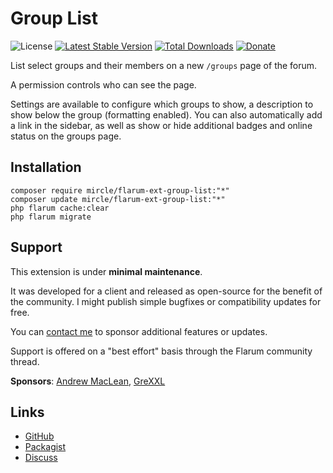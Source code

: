 # Group List

![License](https://img.shields.io/badge/license-MIT-blue.svg) [![Latest Stable Version](https://img.shields.io/packagist/v/mircle/flarum-ext-group-list.svg)](https://packagist.org/packages/mircle/flarum-ext-group-list) [![Total Downloads](https://img.shields.io/packagist/dt/mircle/flarum-ext-group-list.svg)](https://packagist.org/packages/mircle/flarum-ext-group-list) [![Donate](https://img.shields.io/badge/paypal-donate-yellow.svg)](https://www.paypal.me/mircle)

List select groups and their members on a new `/groups` page of the forum.

A permission controls who can see the page.

Settings are available to configure which groups to show, a description to show below the group (formatting enabled).
You can also automatically add a link in the sidebar, as well as show or hide additional badges and online status on the groups page.

## Installation

    composer require mircle/flarum-ext-group-list:"*"
    composer update mircle/flarum-ext-group-list:"*"
    php flarum cache:clear
    php flarum migrate

## Support

This extension is under **minimal maintenance**.

It was developed for a client and released as open-source for the benefit of the community.
I might publish simple bugfixes or compatibility updates for free.

You can [contact me](https://mircle.com/flarum) to sponsor additional features or updates.

Support is offered on a "best effort" basis through the Flarum community thread.

**Sponsors**: [Andrew MacLean](https://andrewdmaclean.com/), [GreXXL](https://www.flarumde.com/)

## Links

- [GitHub](https://github.com/mircle/flarum-ext-group-list)
- [Packagist](https://packagist.org/packages/mircle/flarum-ext-group-list)
- [Discuss](https://discuss.flarum.org/d/25386)
